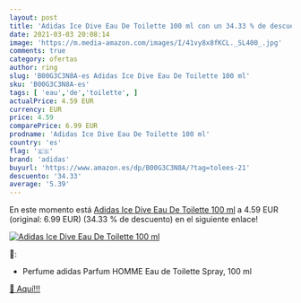 ```yaml
---
layout: post
title: 'Adidas Ice Dive Eau De Toilette 100 ml con un 34.33 % de descuento'
date: 2021-03-03 20:08:14
image: 'https://m.media-amazon.com/images/I/41vy8x8fKCL._SL400_.jpg'
comments: true
category: ofertas
author: ring
slug: 'B00G3C3N8A-es Adidas Ice Dive Eau De Toilette 100 ml'
sku: 'B00G3C3N8A-es'
tags: [ 'eau','de','toilette', ]
actualPrice: 4.59 EUR
currency: EUR
price: 4.59
comparePrice: 6.99 EUR
prodname: 'Adidas Ice Dive Eau De Toilette 100 ml'
country: 'es'
flag: '🇪🇸'
brand: 'adidas'
buyurl: 'https://www.amazon.es/dp/B00G3C3N8A/?tag=tolees-21'
descuento: '34.33'
average: '5.39'
---
```


En este momento está [Adidas Ice Dive Eau De Toilette 100 ml](https://www.amazon.es/dp/B00G3C3N8A/?tag=tolees-21) a 4.59 EUR (original: 6.99 EUR) (34.33 %  de descuento) en el siguiente enlace!

[![Adidas Ice Dive Eau De Toilette 100 ml](https://m.media-amazon.com/images/I/41vy8x8fKCL._SL400_.jpg)](https://www.amazon.es/dp/B00G3C3N8A/?tag=tolees-21)

🔎:

- Perfume adidas Parfum HOMME Eau de Toilette Spray, 100 ml

[🛒 Aquí!!!](https://www.amazon.es/dp/B00G3C3N8A/?tag=tolees-21)

